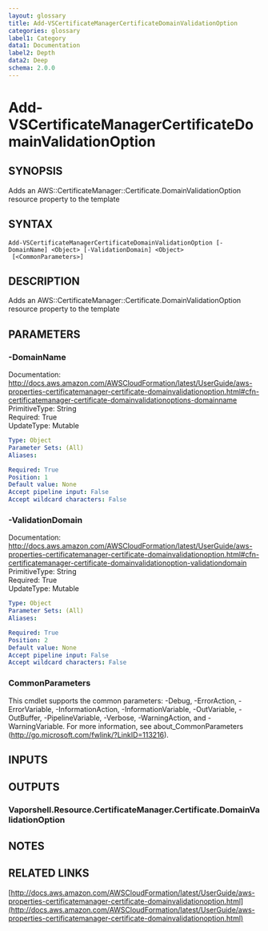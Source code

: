 ```yaml
---
layout: glossary
title: Add-VSCertificateManagerCertificateDomainValidationOption
categories: glossary
label1: Category
data1: Documentation
label2: Depth
data2: Deep
schema: 2.0.0
---
```


# Add-VSCertificateManagerCertificateDomainValidationOption

## SYNOPSIS
Adds an AWS::CertificateManager::Certificate.DomainValidationOption resource property to the template

## SYNTAX

```
Add-VSCertificateManagerCertificateDomainValidationOption [-DomainName] <Object> [-ValidationDomain] <Object>
 [<CommonParameters>]
```

## DESCRIPTION
Adds an AWS::CertificateManager::Certificate.DomainValidationOption resource property to the template

## PARAMETERS

### -DomainName
Documentation: http://docs.aws.amazon.com/AWSCloudFormation/latest/UserGuide/aws-properties-certificatemanager-certificate-domainvalidationoption.html#cfn-certificatemanager-certificate-domainvalidationoptions-domainname    
PrimitiveType: String    
Required: True    
UpdateType: Mutable

```yaml
Type: Object
Parameter Sets: (All)
Aliases:

Required: True
Position: 1
Default value: None
Accept pipeline input: False
Accept wildcard characters: False
```

### -ValidationDomain
Documentation: http://docs.aws.amazon.com/AWSCloudFormation/latest/UserGuide/aws-properties-certificatemanager-certificate-domainvalidationoption.html#cfn-certificatemanager-certificate-domainvalidationoption-validationdomain    
PrimitiveType: String    
Required: True    
UpdateType: Mutable

```yaml
Type: Object
Parameter Sets: (All)
Aliases:

Required: True
Position: 2
Default value: None
Accept pipeline input: False
Accept wildcard characters: False
```

### CommonParameters
This cmdlet supports the common parameters: -Debug, -ErrorAction, -ErrorVariable, -InformationAction, -InformationVariable, -OutVariable, -OutBuffer, -PipelineVariable, -Verbose, -WarningAction, and -WarningVariable.
For more information, see about_CommonParameters (http://go.microsoft.com/fwlink/?LinkID=113216).

## INPUTS

## OUTPUTS

### Vaporshell.Resource.CertificateManager.Certificate.DomainValidationOption

## NOTES

## RELATED LINKS

[http://docs.aws.amazon.com/AWSCloudFormation/latest/UserGuide/aws-properties-certificatemanager-certificate-domainvalidationoption.html](http://docs.aws.amazon.com/AWSCloudFormation/latest/UserGuide/aws-properties-certificatemanager-certificate-domainvalidationoption.html)

